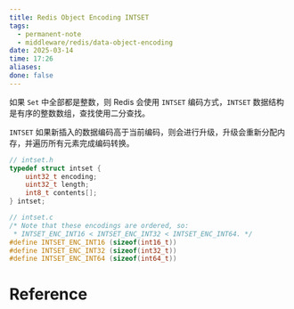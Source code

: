 ```yaml
---
title: Redis Object Encoding INTSET
tags:
  - permanent-note
  - middleware/redis/data-object-encoding
date: 2025-03-14
time: 17:26
aliases: 
done: false
---
```

如果 `Set` 中全部都是整数，则 Redis 会使用 `INTSET` 编码方式，`INTSET` 数据结构是有序的整数数组，查找使用二分查找。

`INTSET` 如果新插入的数据编码高于当前编码，则会进行升级，升级会重新分配内存，并遍历所有元素完成编码转换。

```c
// intset.h
typedef struct intset {
    uint32_t encoding;
    uint32_t length;
    int8_t contents[];
} intset;

// intset.c
/* Note that these encodings are ordered, so:
 * INTSET_ENC_INT16 < INTSET_ENC_INT32 < INTSET_ENC_INT64. */
#define INTSET_ENC_INT16 (sizeof(int16_t))
#define INTSET_ENC_INT32 (sizeof(int32_t))
#define INTSET_ENC_INT64 (sizeof(int64_t))
```

# Reference